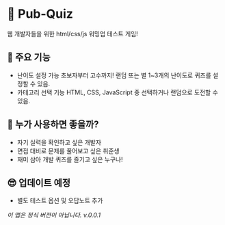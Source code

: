 # 🎉 Pub-Quiz

웹 개발자들을 위한 html/css/js 워밍업 테스트 게임!

## 📌 주요 기능

- 난이도 설정 가능 초보자부터 고수까지! 랜덤 또는 별 1~3개의 난이도로 퀴즈를 설정할 수 있음.
- 카테고리 선택 기능 HTML, CSS, JavaScript 중 선택하거나 랜덤으로 도전할 수 있음.

## 🎯 누가 사용하면 좋을까?

- 자기 실력을 확인하고 싶은 개발자
- 면접 대비로 문제를 풀어보고 싶은 취준생
- 재미 삼아 개발 퀴즈를 즐기고 싶은 누구나!

## 😎 업데이트 예정

- 별도 테스트 옵션 및 오답노트 추가

_이 앱은 정식 버전이 아닙니다._
_v.0.0.1_
